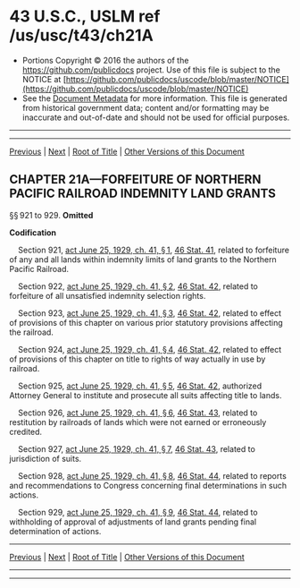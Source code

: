---
---

# 43 U.S.C., USLM ref /us/usc/t43/ch21A

* Portions Copyright © 2016 the authors of the https://github.com/publicdocs project.
  Use of this file is subject to the NOTICE at [https://github.com/publicdocs/uscode/blob/master/NOTICE](https://github.com/publicdocs/uscode/blob/master/NOTICE)
* See the [Document Metadata](././../../../..//README.md) for more information.
  This file is generated from historical government data; content and/or formatting may be inaccurate and out-of-date and should not be used for official purposes.

----------
----------

[Previous](./../../../..//us/usc/t43/ch21/m__us_usc_t43_s914.md) | [Next](./../../../..//us/usc/t43/ch22/m__us_usc_t43_ch22.md) | [Root of Title](./../../../../) | [Other Versions of this Document](https://publicdocs.github.io/go/links?ns=uslm&ref=%2Fus%2Fusc%2Ft43%2Fch21A)

## CHAPTER 21A—FORFEITURE OF NORTHERN PACIFIC RAILROAD INDEMNITY LAND GRANTS

§§ 921 to 929. __Omitted__ 

 __Codification__ 

    Section 921, [act June 25, 1929, ch. 41, § 1][/us/act/1929-06-25/ch41/s1], [46 Stat. 41][/us/stat/46/41], related to forfeiture of any and all lands within indemnity limits of land grants to the Northern Pacific Railroad.

    Section 922, [act June 25, 1929, ch. 41, § 2][/us/act/1929-06-25/ch41/s2], [46 Stat. 42][/us/stat/46/42], related to forfeiture of all unsatisfied indemnity selection rights.

    Section 923, [act June 25, 1929, ch. 41, § 3][/us/act/1929-06-25/ch41/s3], [46 Stat. 42][/us/stat/46/42], related to effect of provisions of this chapter on various prior statutory provisions affecting the railroad.

    Section 924, [act June 25, 1929, ch. 41, § 4][/us/act/1929-06-25/ch41/s4], [46 Stat. 42][/us/stat/46/42], related to effect of provisions of this chapter on title to rights of way actually in use by railroad.

    Section 925, [act June 25, 1929, ch. 41, § 5][/us/act/1929-06-25/ch41/s5], [46 Stat. 42][/us/stat/46/42], authorized Attorney General to institute and prosecute all suits affecting title to lands.

    Section 926, [act June 25, 1929, ch. 41, § 6][/us/act/1929-06-25/ch41/s6], [46 Stat. 43][/us/stat/46/43], related to restitution by railroads of lands which were not earned or erroneously credited.

    Section 927, [act June 25, 1929, ch. 41, § 7][/us/act/1929-06-25/ch41/s7], [46 Stat. 43][/us/stat/46/43], related to jurisdiction of suits.

    Section 928, [act June 25, 1929, ch. 41, § 8][/us/act/1929-06-25/ch41/s8], [46 Stat. 44][/us/stat/46/44], related to reports and recommendations to Congress concerning final determinations in such actions.

    Section 929, [act June 25, 1929, ch. 41, § 9][/us/act/1929-06-25/ch41/s9], [46 Stat. 44][/us/stat/46/44], related to withholding of approval of adjustments of land grants pending final determination of actions.

----------

[Previous](./../../../..//us/usc/t43/ch21/m__us_usc_t43_s914.md) | [Next](./../../../..//us/usc/t43/ch22/m__us_usc_t43_ch22.md) | [Root of Title](./../../../../) | [Other Versions of this Document](https://publicdocs.github.io/go/links?ns=uslm&ref=%2Fus%2Fusc%2Ft43%2Fch21A)

----------
----------

[/us/act/1929-06-25/ch41/s1]: https://publicdocs.github.io/go/links?ns=uslm&ref=%2Fus%2Fact%2F1929-06-25%2Fch41%2Fs1
[/us/stat/46/41]: https://publicdocs.github.io/go/links?ns=uslm&ref=%2Fus%2Fstat%2F46%2F41
[/us/act/1929-06-25/ch41/s2]: https://publicdocs.github.io/go/links?ns=uslm&ref=%2Fus%2Fact%2F1929-06-25%2Fch41%2Fs2
[/us/stat/46/42]: https://publicdocs.github.io/go/links?ns=uslm&ref=%2Fus%2Fstat%2F46%2F42
[/us/act/1929-06-25/ch41/s3]: https://publicdocs.github.io/go/links?ns=uslm&ref=%2Fus%2Fact%2F1929-06-25%2Fch41%2Fs3
[/us/stat/46/42]: https://publicdocs.github.io/go/links?ns=uslm&ref=%2Fus%2Fstat%2F46%2F42
[/us/act/1929-06-25/ch41/s4]: https://publicdocs.github.io/go/links?ns=uslm&ref=%2Fus%2Fact%2F1929-06-25%2Fch41%2Fs4
[/us/stat/46/42]: https://publicdocs.github.io/go/links?ns=uslm&ref=%2Fus%2Fstat%2F46%2F42
[/us/act/1929-06-25/ch41/s5]: https://publicdocs.github.io/go/links?ns=uslm&ref=%2Fus%2Fact%2F1929-06-25%2Fch41%2Fs5
[/us/stat/46/42]: https://publicdocs.github.io/go/links?ns=uslm&ref=%2Fus%2Fstat%2F46%2F42
[/us/act/1929-06-25/ch41/s6]: https://publicdocs.github.io/go/links?ns=uslm&ref=%2Fus%2Fact%2F1929-06-25%2Fch41%2Fs6
[/us/stat/46/43]: https://publicdocs.github.io/go/links?ns=uslm&ref=%2Fus%2Fstat%2F46%2F43
[/us/act/1929-06-25/ch41/s7]: https://publicdocs.github.io/go/links?ns=uslm&ref=%2Fus%2Fact%2F1929-06-25%2Fch41%2Fs7
[/us/stat/46/43]: https://publicdocs.github.io/go/links?ns=uslm&ref=%2Fus%2Fstat%2F46%2F43
[/us/act/1929-06-25/ch41/s8]: https://publicdocs.github.io/go/links?ns=uslm&ref=%2Fus%2Fact%2F1929-06-25%2Fch41%2Fs8
[/us/stat/46/44]: https://publicdocs.github.io/go/links?ns=uslm&ref=%2Fus%2Fstat%2F46%2F44
[/us/act/1929-06-25/ch41/s9]: https://publicdocs.github.io/go/links?ns=uslm&ref=%2Fus%2Fact%2F1929-06-25%2Fch41%2Fs9
[/us/stat/46/44]: https://publicdocs.github.io/go/links?ns=uslm&ref=%2Fus%2Fstat%2F46%2F44



